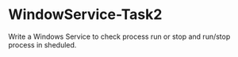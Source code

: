 # WindowService-Task2
Write a Windows Service to check process run or stop and run/stop process in sheduled.
